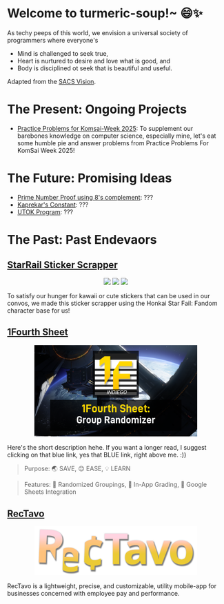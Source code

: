 # Welcome to turmeric-soup!~ 😄✨
As techy peeps of this world, we envision a universal society of programmers where everyone's
- Mind is challenged to seek true,
- Heart is nurtured to desire and love what is good, and
- Body is disciplined ot seek that is beautiful and useful.

Adapted from the [SACS Vision](https://sacs.edu.ph/about-us/).

# The Present: Ongoing Projects
 - [Practice Problems for Komsai-Week 2025](https://github.com/walpuerto/Practice-Problems-for-Komsai-Week-2025): To supplement our barebones knowledge on computer science, especially mine, let's eat some humble pie and answer problems from Practice Problems For KomSai Week 2025!

# The Future: Promising Ideas
 - [Prime Number Proof using 8's complement](https://github.com/walpuerto/Kaprekar-s-Constant): ???
 - [Kaprekar's Constant](https://github.com/walpuerto/Kaprekar-s-Constant): ???
 - [UTOK Program](https://github.com/walpuerto/UTOK-Program): ???

# The Past: Past Endevaors
## [StarRail Sticker Scrapper](https://github.com/walpuerto/StarRail-Sticker-Scrapper)
<p align="center">
    <img src="https://static.wikia.nocookie.net/houkai-star-rail/images/0/01/Sticker_PPG_06_Kafka_03.png" width="200">
    <img src="https://static.wikia.nocookie.net/houkai-star-rail/images/4/49/Sticker_PPG_01_March_7th_07.png" width="200">
    <img src="https://static.wikia.nocookie.net/houkai-star-rail/images/9/93/Sticker_PPG_11_Herta_01.png" width="200">
</p>
To satisfy our hunger for kawaii or cute stickers that can be used in our convos, we made this sticker scrapper using the Honkai Star Fail: Fandom character base for us!

## [1Fourth Sheet](https://github.com/walpuerto/1Fourth-Sheet)
<p align="center">
    <img src="https://raw.githubusercontent.com/walpuerto/1Fourth-Sheet/refs/heads/main/resources/thumbnail.png" width="75%">
</p>

Here's the short description hehe. If you want a longer read, I suggest clicking on that blue link, yes that BLUE link, right above me. :))
    
>Purpose: 🌏 SAVE, 😊 EASE, 💡 LEARN

>Features: 🎲 Randomized Groupings, 📱 In-App Grading, 📝 Google Sheets Integration 
## [RecTavo](https://github.com/walpuerto/RecTavo)
<p align="center">
    <img src="https://raw.githubusercontent.com/walpuerto/RecTavo/main/resources/RecTavoLogo2.png" width="75%">
</p>
RecTavo is a lightweight, precise, and customizable, utility mobile-app for businesses concerned with employee pay and performance.